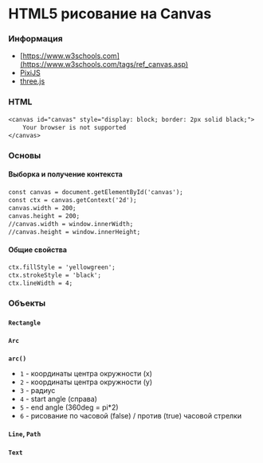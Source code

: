 # HTML5 рисование на Canvas

<!-- xxxxxxxxxxxxxxxxxxxxxxxxxxxxxxxxxxxxxxxxxxxxxxxxxxxxxxx -->
### Информация
<!-- xxxxxxxxxxxxxxxxxxxxxxxxxxxxxxxxxxxxxxxxxxxxxxxxxxxxxxx -->
- [https://www.w3schools.com](https://www.w3schools.com/tags/ref_canvas.asp)
- [PixiJS](https://www.pixijs.com/)
- [three.js](https://threejs.org/)


<!-- xxxxxxxxxxxxxxxxxxxxxxxxxxxxxxxxxxxxxxxxxxxxxxxxxxxxxxx -->
### HTML
<!-- xxxxxxxxxxxxxxxxxxxxxxxxxxxxxxxxxxxxxxxxxxxxxxxxxxxxxxx -->
```html:no-line-numbers
<canvas id="canvas" style="display: block; border: 2px solid black;">
	Your browser is not supported
</canvas>
```

<!-- xxxxxxxxxxxxxxxxxxxxxxxxxxxxxxxxxxxxxxxxxxxxxxxxxxxxxxx -->
### Основы
<!-- xxxxxxxxxxxxxxxxxxxxxxxxxxxxxxxxxxxxxxxxxxxxxxxxxxxxxxx -->

<!------------------------------------------------------------->
#### Выборка и получение контекста
<!------------------------------------------------------------->
```js:no-line-numbers
const canvas = document.getElementById('canvas');
const ctx = canvas.getContext('2d');
canvas.width = 200;
canvas.height = 200;
//canvas.width = window.innerWidth;
//canvas.height = window.innerHeight;
```

<!------------------------------------------------------------->
#### Общие свойства
<!------------------------------------------------------------->
```js:no-line-numbers
ctx.fillStyle = 'yellowgreen';
ctx.strokeStyle = 'black';
ctx.lineWidth = 4;
```

<!-- xxxxxxxxxxxxxxxxxxxxxxxxxxxxxxxxxxxxxxxxxxxxxxxxxxxxxxx -->
### Объекты
<!-- xxxxxxxxxxxxxxxxxxxxxxxxxxxxxxxxxxxxxxxxxxxxxxxxxxxxxxx -->

<!------------------------------------------------------------->
#### `Rectangle`
<!------------------------------------------------------------->
<v-two grow>
<template v-slot:first>

```js:no-line-numbers
ctx.fillRect(0,0,100,100);   // fill
ctx.strokeRect(0,0,100,100); // stroke
```
</template>
<template v-slot:last>

<img src="../@img/canvas/rectangle1.png" style="width: 200px" />
</template>
</v-two>

<!------------------------------------------------------------->
#### `Arc`
<!------------------------------------------------------------->
<v-two grow>
<template v-slot:first>

```js:no-line-numbers
ctx.beginPath();
ctx.arc(100, 100, 50, 0, Math.PI*2, false);
ctx.closePath();
ctx.fill();   // fill
ctx.stroke(); // stroke
```
</template>
<template v-slot:last>

<img src="../@img/canvas/arc1.png" style="width: 200px" />
</template>
</v-two>

__`arc()`__
- `1` - координаты центра окружности (x)
- `2` - координаты центра окружности (y)
- `3` - радиус
- `4` - start angle (справа)
- `5` - end angle (360deg = pi*2)
- `6` - рисование по часовой (false) / против (true) часовой стрелки


<!------------------------------------------------------------->
#### `Line`, `Path`
<!------------------------------------------------------------->
<v-two grow>
<template v-slot:first>

```js:no-line-numbers
ctx.beginPath();

ctx.moveTo(100, 100);
ctx.lineTo(100, 50);
ctx.lineTo(200, 100);
ctx.closePath();

ctx.moveTo(10, 10);
ctx.lineTo(70, 10);
ctx.lineTo(10, 70);

ctx.fill();
ctx.stroke();
```
</template>
<template v-slot:last>

<img src="../@img/canvas/path1.png" style="width: 200px" />
</template>
</v-two>


<!------------------------------------------------------------->
#### `Text`
<!------------------------------------------------------------->
<v-two grow>
<template v-slot:first>

```js:no-line-numbers
ctx.textAlign = 'center';
ctx.font = '22px Arial';
ctx.fillText('Hello World', canvas.width/2, canvas.height/2); // По центру
```
</template>
<template v-slot:last>

<img src="../@img/canvas/text1.png" style="width: 200px" />
</template>
</v-two>

